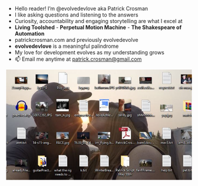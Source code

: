 - Hello reader! I’m @evolvedevlove aka Patrick Crosman
- I like asking questions and listening to the answers
- Curiosity, accountability and engaging storytelling are what I excel at
- **Living Toolshed** - **Perpetual Motion Machine** - **The Shakespeare of Automation**
- patrickcrosman.com and previously evolvedevolve 
- __evolvedevlove__ is a meaningful palindrome
- My love for development evolves as my understanding grows
- 📫 Email me anytime at patrick.crosman@gmail.com

<!---
evolvedevlove/evolvedevlove is a ✨ special ✨ repository because its `README.md` (this file) appears on your GitHub profile.
You can click the Preview link to take a look at your changes.
--->

<img src="Capture.JPG">
